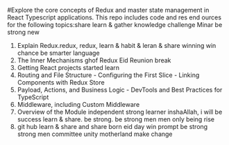 #Explore the core concepts of Redux and master state management in React Typescript applications. This repo includes code and res end ources for the following topics:share learn & gather knowledge challenge Minar be strong new

1. Explain Redux.redux, redux, learn & habit & leran & share winning win chance be smarter language 
2. The Inner Mechanisms ghof Redux Eid Reunion break
3. Getting React projects started learn
4. Routing and File Structure - Configuring the First Slice - Linking Components with Redux Store
5. Payload, Actions, and Business Logic - DevTools and Best Practices for TypeScript
6. Middleware, including Custom Middleware
7. Overview of the Module independent strong learner inshaAllah, i will be success  learn & share. be strong. be strong men men only being rise
8. git hub learn & share and share born eid day win prompt be strong strong men committee unity motherland make change

